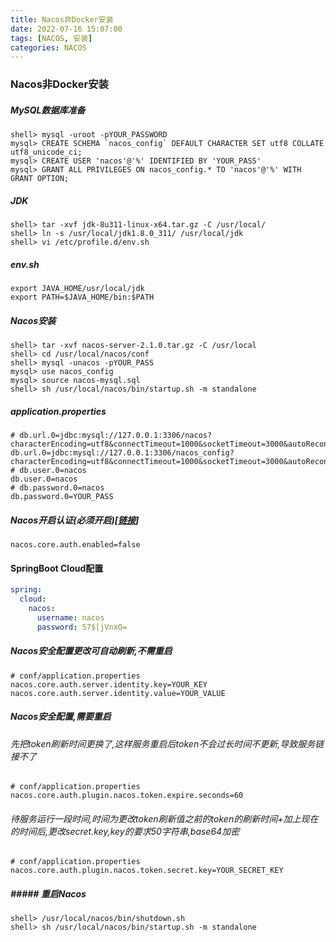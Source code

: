 ```yaml
---
title: Nacos非Docker安装
date: 2022-07-16 15:07:00
tags: [NACOS, 安装]
categories: NACOS
---
```


### Nacos非Docker安装

##### MySQL数据库准备

```
shell> mysql -uroot -pYOUR_PASSWORD
mysql> CREATE SCHEMA `nacos_config` DEFAULT CHARACTER SET utf8 COLLATE utf8_unicode_ci;
mysql> CREATE USER 'nacos'@'%' IDENTIFIED BY 'YOUR_PASS'
mysql> GRANT ALL PRIVILEGES ON nacos_config.* TO 'nacos'@'%' WITH GRANT OPTION;
```

##### JDK

```
shell> tar -xvf jdk-8u311-linux-x64.tar.gz -C /usr/local/
shell> ln -s /usr/local/jdk1.8.0_311/ /usr/local/jdk
shell> vi /etc/profile.d/env.sh
```

##### env.sh

```
export JAVA_HOME/usr/local/jdk
export PATH=$JAVA_HOME/bin:$PATH
```

##### Nacos安装

```
shell> tar -xvf nacos-server-2.1.0.tar.gz -C /usr/local
shell> cd /usr/local/nacos/conf
shell> mysql -unacos -pYOUR_PASS
mysql> use nacos_config
mysql> source nacos-mysql.sql
shell> sh /usr/local/nacos/bin/startup.sh -m standalone
```

##### application.properties

```
# db.url.0=jdbc:mysql://127.0.0.1:3306/nacos?characterEncoding=utf8&connectTimeout=1000&socketTimeout=3000&autoReconnect=true&useUnicode=true&useSSL=false&serverTimezone=UTC
db.url.0=jdbc:mysql://127.0.0.1:3306/nacos_config?characterEncoding=utf8&connectTimeout=1000&socketTimeout=3000&autoReconnect=true&useUnicode=true&useSSL=false&serverTimezone=UTC
# db.user.0=nacos
db.user.0=nacos
# db.password.0=nacos
db.password.0=YOUR_PASS
```

##### Nacos开启认证(必须开启)[[链接](https://nacos.io/zh-cn/docs/auth.html)]

```shell
nacos.core.auth.enabled=false
```

#### SpringBoot Cloud配置

```yml
spring:
  cloud:
    nacos:
      username: nacos
      password: 57$[jVnxO=
```

##### Nacos安全配置更改可自动刷新,不需重启

```shell
# conf/application.properties
nacos.core.auth.server.identity.key=YOUR_KEY
nacos.core.auth.server.identity.value=YOUR_VALUE
```

##### Nacos安全配置,需要重启

###### 先把token刷新时间更换了,这样服务重启后token不会过长时间不更新,导致服务链接不了

```shell
# conf/application.properties
nacos.core.auth.plugin.nacos.token.expire.seconds=60
```

###### 待服务运行一段时间,时间为更改token刷新值之前的token的刷新时间+加上现在的时间后,更改secret.key,key的要求50字符串,base64加密

```shell
# conf/application.properties
nacos.core.auth.plugin.nacos.token.secret.key=YOUR_SECRET_KEY
```

##### ##### 重启Nacos

```shell
shell> /usr/local/nacos/bin/shutdown.sh
shell> sh /usr/local/nacos/bin/startup.sh -m standalone
```




